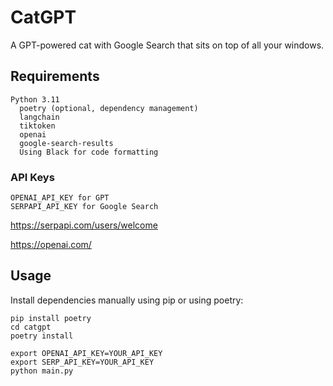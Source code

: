 # CatGPT

A GPT-powered cat with Google Search that sits on top of all your windows.

## Requirements
```shell
Python 3.11
  poetry (optional, dependency management)
  langchain
  tiktoken
  openai
  google-search-results
  Using Black for code formatting
```

### API Keys
```shell
OPENAI_API_KEY for GPT
SERPAPI_API_KEY for Google Search
```
https://serpapi.com/users/welcome

https://openai.com/

## Usage
Install dependencies manually using pip or using poetry:
```shell
pip install poetry
cd catgpt
poetry install
```

```shell
export OPENAI_API_KEY=YOUR_API_KEY
export SERP_API_KEY=YOUR_API_KEY
python main.py
```